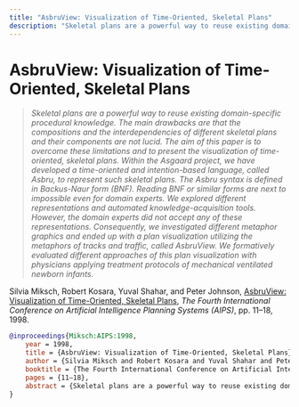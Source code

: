 ```yaml
---
title: "AsbruView: Visualization of Time-Oriented, Skeletal Plans"
description: "Skeletal plans are a powerful way to reuse existing domain-specific procedural knowledge. The main drawbacks are that the compositions and the interdependencies of different skeletal plans and their components are not lucid. The aim of this paper is to overcome these limitations and to present the visualization of time-oriented, skeletal plans. Within the Asgaard project, we have developed a time-oriented and intention-based language, called Asbru, to represent such skeletal plans. The Asbru syntax is defined in Backus-Naur form (BNF). Reading BNF or similar forms are next to impossible even for domain experts. We explored different representations and automated knowledge-acquisition tools. However, the domain experts did not accept any of these representations. Consequently, we investigated different metaphor graphics and ended up with a plan visualization utilizing the metaphors of tracks and traffic, called AsbruView. We formatively evaluated different approaches of this plan visualization with physicians applying treatment protocols of mechanical ventilated newborn infants."
---
```


# AsbruView: Visualization of Time-Oriented, Skeletal Plans

> _Skeletal plans are a powerful way to reuse existing domain-specific procedural knowledge. The main drawbacks are that the compositions and the interdependencies of different skeletal plans and their components are not lucid. The aim of this paper is to overcome these limitations and to present the visualization of time-oriented, skeletal plans. Within the Asgaard project, we have developed a time-oriented and intention-based language, called Asbru, to represent such skeletal plans. The Asbru syntax is defined in Backus-Naur form (BNF). Reading BNF or similar forms are next to impossible even for domain experts. We explored different representations and automated knowledge-acquisition tools. However, the domain experts did not accept any of these representations. Consequently, we investigated different metaphor graphics and ended up with a plan visualization utilizing the metaphors of tracks and traffic, called AsbruView. We formatively evaluated different approaches of this plan visualization with physicians applying treatment protocols of mechanical ventilated newborn infants._

Silvia Miksch, Robert Kosara, Yuval Shahar, and Peter Johnson, <a href="https://media.eagereyes.org/papers/1998/Miksch-AIPS-1998.pdf" target="_blank">AsbruView: Visualization of Time-Oriented, Skeletal Plans</a>, _The Fourth International Conference on Artificial Intelligence Planning Systems (AIPS)_, pp. 11–18, 1998.


```bibtex
@inproceedings{Miksch:AIPS:1998,
	year = 1998,
	title = {AsbruView: Visualization of Time-Oriented, Skeletal Plans},
	author = {Silvia Miksch and Robert Kosara and Yuval Shahar and Peter Johnson},
	booktitle = {The Fourth International Conference on Artificial Intelligence Planning Systems (AIPS)},
	pages = {11–18},
	abstract = {Skeletal plans are a powerful way to reuse existing domain-specific procedural knowledge. The main drawbacks are that the compositions and the interdependencies of different skeletal plans and their components are not lucid. The aim of this paper is to overcome these limitations and to present the visualization of time-oriented, skeletal plans. Within the Asgaard project, we have developed a time-oriented and intention-based language, called Asbru, to represent such skeletal plans. The Asbru syntax is defined in Backus-Naur form (BNF). Reading BNF or similar forms are next to impossible even for domain experts. We explored different representations and automated knowledge-acquisition tools. However, the domain experts did not accept any of these representations. Consequently, we investigated different metaphor graphics and ended up with a plan visualization utilizing the metaphors of tracks and traffic, called AsbruView. We formatively evaluated different approaches of this plan visualization with physicians applying treatment protocols of mechanical ventilated newborn infants.},
}
```

